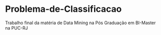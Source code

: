 # Problema-de-Classificacao
Trabalho final da matéria de Data Mining na Pós Graduação em BI-Master na PUC-RJ
